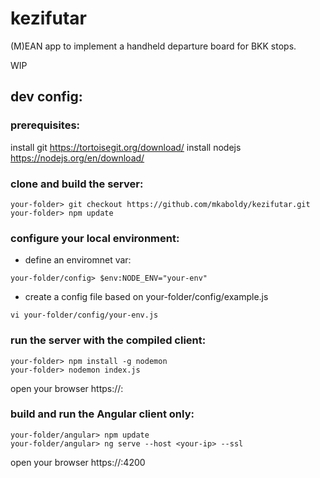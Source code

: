 # kezifutar
(M)EAN app to implement a handheld departure board for BKK stops.

WIP

## dev config:

### prerequisites:

install git https://tortoisegit.org/download/
install nodejs https://nodejs.org/en/download/

### clone and build the server:

```
your-folder> git checkout https://github.com/mkaboldy/kezifutar.git
your-folder> npm update
```

### configure your local environment:

- define an enviromnet var:

```
your-folder/config> $env:NODE_ENV="your-env"
```

- create a config file based on your-folder/config/example.js 

```
vi your-folder/config/your-env.js
```

### run the server with the compiled client:

```
your-folder> npm install -g nodemon
your-folder> nodemon index.js
```
open your browser https://<your-IP>:<your-port>

### build and run the Angular client only:

```
your-folder/angular> npm update
your-folder/angular> ng serve --host <your-ip> --ssl
```
open your browser https://<your-IP>:4200

